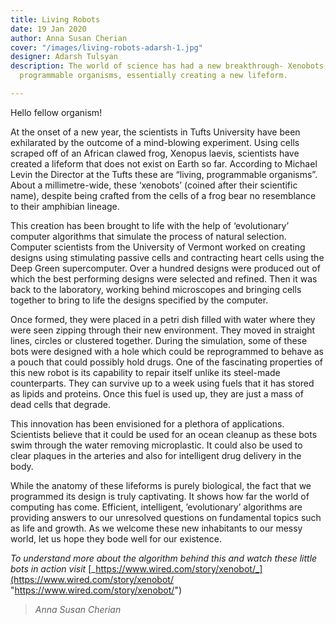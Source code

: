 ```yaml
---
title: Living Robots
date: 19 Jan 2020
author: Anna Susan Cherian
cover: "/images/living-robots-adarsh-1.jpg"
designer: Adarsh Tulsyan
description: The world of science has had a new breakthrough- Xenobots, or living,
  programmable organisms, essentially creating a new lifeform.

---
```

Hello fellow organism!

At the onset of a new year, the scientists in Tufts University have been exhilarated by the outcome of a mind-blowing experiment. Using cells scraped off of an African clawed frog, Xenopus laevis, scientists have created a lifeform that does not exist on Earth so far. According to Michael Levin the Director at the Tufts these are “living, programmable organisms”. About a millimetre-wide, these ‘xenobots’ (coined after their scientific name), despite being crafted from the cells of a frog bear no resemblance to their amphibian lineage.

This creation has been brought to life with the help of ‘evolutionary’ computer algorithms that simulate the process of natural selection. Computer scientists from the University of Vermont worked on creating designs using stimulating passive cells and contracting heart cells using the Deep Green supercomputer. Over a hundred designs were produced out of which the best performing designs were selected and refined. Then it was back to the laboratory, working behind microscopes and bringing cells together to bring to life the designs specified by the computer.

Once formed, they were placed in a petri dish filled with water where they were seen zipping through their new environment. They moved in straight lines, circles or clustered together. During the simulation, some of these bots were designed with a hole which could be reprogrammed to behave as a pouch that could possibly hold drugs. One of the fascinating properties of this new robot is its capability to repair itself unlike its steel-made counterparts. They can survive up to a week using fuels that it has stored as lipids and proteins. Once this fuel is used up, they are just a mass of dead cells that degrade.

This innovation has been envisioned for a plethora of applications. Scientists believe that it could be used for an ocean cleanup as these bots swim through the water removing microplastic. It could also be used to clear plaques in the arteries and also for intelligent drug delivery in the body.

While the anatomy of these lifeforms is purely biological, the fact that we programmed its design is truly captivating. It shows how far the world of computing has come. Efficient, intelligent, ’evolutionary’ algorithms are providing answers to our unresolved questions on fundamental topics such as life and growth. As we welcome these new inhabitants to our messy world, let us hope they bode well for our existence.

_To understand more about the algorithm behind this and watch these little bots in action visit_ [_https://www.wired.com/story/xenobot/_](https://www.wired.com/story/xenobot/ "https://www.wired.com/story/xenobot/")

> _Anna Susan Cherian_